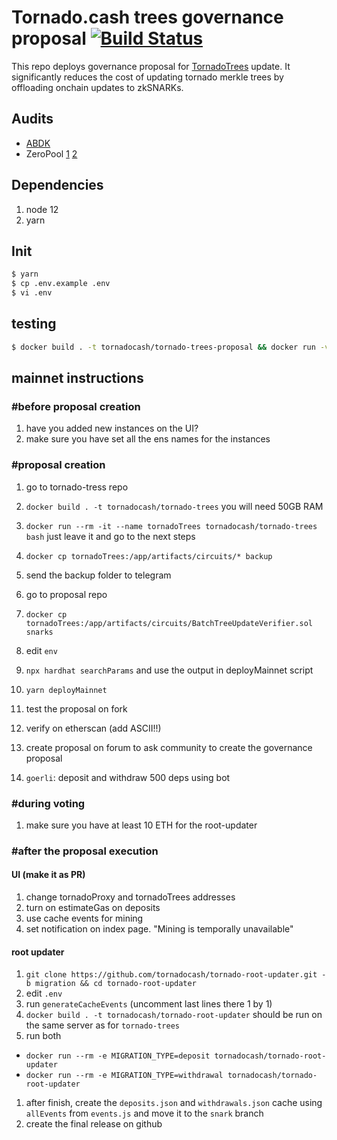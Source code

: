 # Tornado.cash trees governance proposal [![Build Status](https://github.com/tornadocash/tornado-trees-proposal/workflows/build/badge.svg)](https://github.com/tornadocash/tornado-trees-proposal/actions)

This repo deploys governance proposal for [TornadoTrees](https://github.com/tornadocash/tornado-trees) update. It significantly reduces the cost of updating tornado merkle trees by offloading onchain updates to zkSNARKs.

## Audits

- [ABDK](audits/ABDK_proposal_audit.pdf)
- ZeroPool [1](./audits/ZeroPool_tornado_proxy_audit.pdf) [2](./audits/ZeroPool_tornado_trees_audit.pdf)

## Dependencies

1. node 12
2. yarn

## Init

```bash
$ yarn
$ cp .env.example .env
$ vi .env
```

## testing

```bash
$ docker build . -t tornadocash/tornado-trees-proposal && docker run -v `pwd`/proofsCache:/app/proofsCache tornadocash/tornado-trees-proposal
```

## mainnet instructions

### #before proposal creation

1. have you added new instances on the UI?
2. make sure you have set all the ens names for the instances

### #proposal creation

1. go to tornado-tress repo
1. `docker build . -t tornadocash/tornado-trees` you will need 50GB RAM
1. `docker run --rm -it --name tornadoTrees tornadocash/tornado-trees bash` just leave it and go to the next steps
1. `docker cp tornadoTrees:/app/artifacts/circuits/* backup`
1. send the backup folder to telegram

1. go to proposal repo
1. `docker cp tornadoTrees:/app/artifacts/circuits/BatchTreeUpdateVerifier.sol snarks`
1. edit `env`
1. `npx hardhat searchParams` and use the output in deployMainnet script
1. `yarn deployMainnet`
1. test the proposal on fork
1. verify on etherscan (add ASCII!!)
1. create proposal on forum to ask community to create the governance proposal
1. `goerli`: deposit and withdraw 500 deps using bot

### #during voting

1. make sure you have at least 10 ETH for the root-updater

### #after the proposal execution

#### UI (make it as PR)

1. change tornadoProxy and tornadoTrees addresses
1. turn on estimateGas on deposits
1. use cache events for mining
1. set notification on index page. "Mining is temporally unavailable"

#### root updater

1. `git clone https://github.com/tornadocash/tornado-root-updater.git -b migration && cd tornado-root-updater`
1. edit `.env`
1. run `generateCacheEvents` (uncomment last lines there 1 by 1)
1. `docker build . -t tornadocash/tornado-root-updater` should be run on the same server as for `tornado-trees`
1. run both

- `docker run --rm -e MIGRATION_TYPE=deposit tornadocash/tornado-root-updater`
- `docker run --rm -e MIGRATION_TYPE=withdrawal tornadocash/tornado-root-updater`

1. after finish, create the `deposits.json` and `withdrawals.json` cache using `allEvents` from `events.js` and move it to the `snark` branch
1. create the final release on github
